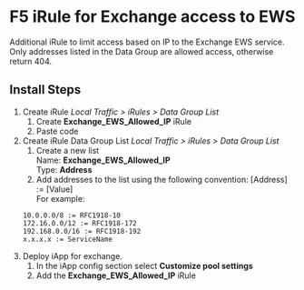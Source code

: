 # F5 iRule for Exchange access to EWS
Additional iRule to limit access based on IP to the Exchange EWS service. Only addresses listed in the Data Group are allowed access, otherwise return 404. 

## Install Steps
1. Create iRule *Local Traffic > iRules > Data Group List*  
   1. Create **Exchange_EWS_Allowed_IP** iRule
   2. Paste code
2. Create iRule Data Group List *Local Traffic > iRules > Data Group List*  
    1. Create a new list  
    Name: **Exchange_EWS_Allowed_IP**  
    Type: **Address**  
    2. Add addresses to the list using the following convention: [Address] := [Value]  
    For example: 
    ```
    10.0.0.0/8 := RFC1918-10
    172.16.0.0/12 := RFC1918-172
    192.168.0.0/16 := RFC1918-192
    x.x.x.x := ServiceName
    ```
3. Deploy iApp for exchange. 
    1. In the iApp config section select **Customize pool settings**
    2. Add the **Exchange_EWS_Allowed_IP** iRule
